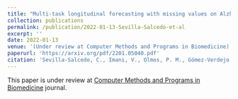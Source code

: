 ```yaml
---
title: "Multi-task longitudinal forecasting with missing values on Alzheimer's Disease"
collection: publications
permalink: /publication/2022-01-13-Sevilla-Salcedo-et-al
excerpt: ''
date: 2022-01-13
venue: '(Under review at Computer Methods and Programs in Biomedicine)'
paperurl: 'https://arxiv.org/pdf/2201.05040.pdf'
citation: 'Sevilla-Salcedo, C., Imani, V., Olmos, P. M., Gómez-Verdejo, V., & Tohka, J. (2022). Multi-task longitudinal forecasting with missing values on Alzheimer's Disease. arXiv preprint arXiv:2201.05040.'
---
```

This paper is under review at [Computer Methods and Programs in Biomedicine](https://www.journals.elsevier.com/computer-methods-and-programs-in-biomedicine) journal.
